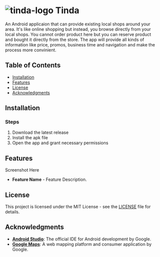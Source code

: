 # ![tinda-logo](https://github.com/Mindkerchief/Tinda/assets/130748576/ddc0b66d-b5b2-49dd-b8b0-50cb54552e38) Tinda
An Android applicaion that can provide existing local shops around your area. It's like online shopping but instead, you browse directly from your local shops. You cannot order product here but you can reserve product and bought it directly from the store. The app will provide all kinds of information like price, promos, business time and navigation and make the process more convinient.

## Table of Contents
- [Installation](#installation)
- [Features](#features)
- [License](#license)
- [Acknowledgments](#acknowledgments)

## Installation
### Steps
1. Download the latest release
2. Install the apk file
3. Open the app and grant necessary permissions

## Features
Screenshot Here
- **Feature Name** - Feature Description.

## License
This project is licensed under the MIT License - see the [LICENSE](LICENSE) file for details.

## Acknowledgments
- **[Android Studio](https://developer.android.com/studio)**: The official IDE for Android development by Google.
- **[Google Maps](https://developers.google.com/maps)**: A web mapping platform and consumer application by Google.

